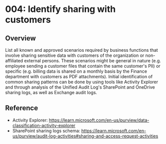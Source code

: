 # 004: Identify sharing with customers

## Overview

List all known and approved scenarios required by business functions that involve sharing sensitive data with customers of the organization or non-affiliated external persons.
These scenarios might be general in nature (e.g. employee sending a customer files that contain the same customer's PII) or specific (e.g. billing data is shared on a monthly basis by the Finance department with customers as PDF attachments).
Initial identification of common sharing patterns can be done by using tools like Activity Explorer and through analysis of the Unified Audit Log's SharePoint and OneDrive sharing logs, as well as Exchange audit logs. 

## Reference

* Activity Explorer: https://learn.microsoft.com/en-us/purview/data-classification-activity-explorer
* SharePoint sharing logs schema: https://learn.microsoft.com/en-us/purview/audit-log-activities#sharing-and-access-request-activities
